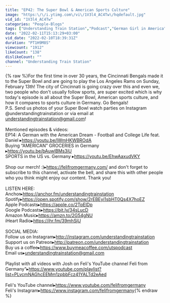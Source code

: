 ```yaml
---
title: "EP42: The Super Bowl & American Sports Culture"
image: "https:\/\/i.ytimg.com\/vi\/1V3l4_AC4Tw\/hqdefault.jpg"
vid_id: "1V3l4_AC4Tw"
categories: "People-Blogs"
tags: ["Understanding Train Station","Podcast","German Girl in America"]
date: "2022-02-11T15:13:29+03:00"
vid_date: "2022-02-10T18:39:31Z"
duration: "PT1H9M8S"
viewcount: "1912"
likeCount: "138"
dislikeCount: ""
channel: "Understanding Train Station"
---
```

{% raw %}For the first time in over 30 years, the Cincinnati Bengals made it to the Super Bowl and are going to play the Los Angeles Rams on Sunday, February 13th! The city of Cincinnati is going crazy over this and even we, two people who don't usually follow sports, are super excited which is why today's episode is all about the Super Bowl, American sports culture, and how it compares to sports culture in Germany. Go Bengals!<br />P.S. Send us photos of your Super Bowl watch parties on Instagram @understandingtrainstation or via email at understandingtrainstation@gmail.com!<br /><br />Mentioned episodes &amp; videos:<br />EP14: A German with the American Dream - Football and College Life feat. Daniel ▸<a rel="nofollow" target="blank" href="https://youtu.be/lWmHKWBROdA">https://youtu.be/lWmHKWBROdA</a><br />Buying “AMERICAN” GROCERIES in Germany ▸<a rel="nofollow" target="blank" href="https://youtu.be/bAuwlBMs3iU">https://youtu.be/bAuwlBMs3iU</a><br />SPORTS in the US vs. Germany ▸<a rel="nofollow" target="blank" href="https://youtu.be/EhwAaxudVKY">https://youtu.be/EhwAaxudVKY</a><br /><br />Shop our merch! :)▸<a rel="nofollow" target="blank" href="https://felifromgermany.com/">https://felifromgermany.com/</a> and don't forget to subscribe to this channel, activate the bell, and share this with other people who you think might enjoy our content. Thank you!<br /><br />LISTEN HERE:<br />Anchor▸<a rel="nofollow" target="blank" href="https://anchor.fm/understandingtrainstation">https://anchor.fm/understandingtrainstation</a><br />Spotify▸<a rel="nofollow" target="blank" href="https://open.spotify.com/show/2rEBEyi1sbHT0Qs4X7hoEZ">https://open.spotify.com/show/2rEBEyi1sbHT0Qs4X7hoEZ</a><br />Apple Podcasts▸<a rel="nofollow" target="blank" href="https://apple.co/2TpElDp">https://apple.co/2TpElDp</a><br />Google Podcasts▸<a rel="nofollow" target="blank" href="https://bit.ly/34sLucD">https://bit.ly/34sLucD</a><br />Amazon Music▸<a rel="nofollow" target="blank" href="https://amzn.to/2G54gNU">https://amzn.to/2G54gNU</a><br />iHeart Radio▸<a rel="nofollow" target="blank" href="https://ihr.fm/39mhSjU">https://ihr.fm/39mhSjU</a><br /><br />SOCIAL MEDIA:<br />Follow us on Instagram▸<a rel="nofollow" target="blank" href="http://instagram.com/understandingtrainstation">http://instagram.com/understandingtrainstation</a><br />Support us on Patreon▸<a rel="nofollow" target="blank" href="http://patreon.com/understandingtrainstation">http://patreon.com/understandingtrainstation</a><br />Buy us a coffee▸<a rel="nofollow" target="blank" href="https://www.buymeacoffee.com/utspodcast">https://www.buymeacoffee.com/utspodcast</a><br />Email us▸understandingtrainstation@gmail.com<br /><br />Playlist with all videos with Josh on Feli's YouTube channel Feli from Germany&quot;▸<a rel="nofollow" target="blank" href="https://www.youtube.com/playlist?list=PLvcmNAGhcEEMm1zpbbFcz41YALTd2eAed">https://www.youtube.com/playlist?list=PLvcmNAGhcEEMm1zpbbFcz41YALTd2eAed</a><br /><br />Feli's YouTube channel▸<a rel="nofollow" target="blank" href="https://www.youtube.com/felifromgermany">https://www.youtube.com/felifromgermany</a><br />Feli's Instagram▸<a rel="nofollow" target="blank" href="https://www.instagram.com/felifromgermany">https://www.instagram.com/felifromgermany</a>{% endraw %}
